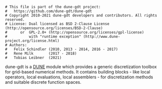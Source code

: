 ```
# This file is part of the dune-gdt project:
#   https://github.com/dune-gdt/dune-gdt
# Copyright 2010-2021 dune-gdt developers and contributors. All rights reserved.
# License: Dual licensed as BSD 2-Clause License (http://opensource.org/licenses/BSD-2-Clause)
#      or  GPL-2.0+ (http://opensource.org/licenses/gpl-license)
#          with "runtime exception" (http://www.dune-project.org/license.html)
# Authors:
#   Felix Schindler (2010, 2013 - 2014, 2016 - 2017)
#   Rene Milk       (2017 - 2018)
#   Tobias Leibner  (2021)
```

dune-gdt is a [DUNE](http://www.dune-project.org/) module which provides a generic
discretization toolbox for grid-based numerical methods. It contains building blocks - like
local operators, local evaluations, local assemblers - for discretization methods and suitable
discrete function spaces.
